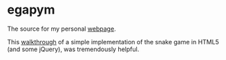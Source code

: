 # egapym

The source for my personal [webpage](http://cgi.cs.mcgill.ca/~hvala/).

This [walkthrough](http://thecodeplayer.com/walkthrough/html5-game-tutorial-make-a-snake-game-using-html5-canvas-jquery) of a simple implementation of the snake game in HTML5 (and some jQuery), was tremendously helpful.
